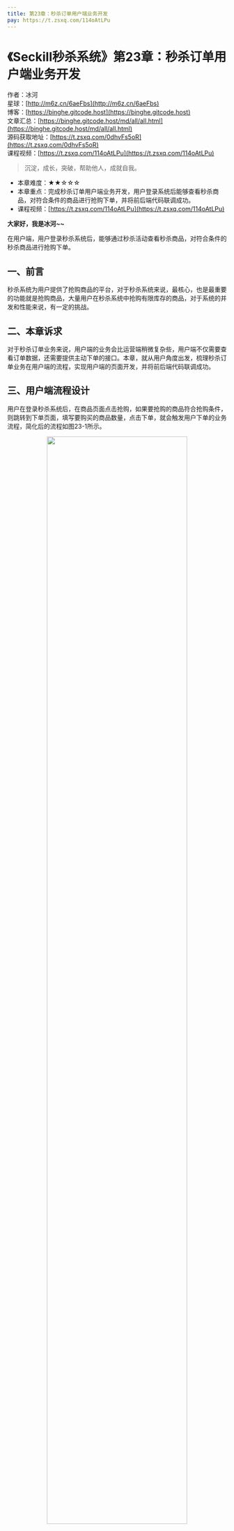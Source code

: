 ```yaml
---
title: 第23章：秒杀订单用户端业务开发
pay: https://t.zsxq.com/114oAtLPu
---
```


# 《Seckill秒杀系统》第23章：秒杀订单用户端业务开发

作者：冰河
<br/>星球：[http://m6z.cn/6aeFbs](http://m6z.cn/6aeFbs)
<br/>博客：[https://binghe.gitcode.host](https://binghe.gitcode.host)
<br/>文章汇总：[https://binghe.gitcode.host/md/all/all.html](https://binghe.gitcode.host/md/all/all.html)
<br/>源码获取地址：[https://t.zsxq.com/0dhvFs5oR](https://t.zsxq.com/0dhvFs5oR)
<br/>课程视频：[https://t.zsxq.com/114oAtLPu](https://t.zsxq.com/114oAtLPu)

> 沉淀，成长，突破，帮助他人，成就自我。

* 本章难度：★★☆☆☆
* 本章重点：完成秒杀订单用户端业务开发，用户登录系统后能够查看秒杀商品，对符合条件的商品进行抢购下单，并将前后端代码联调成功。
* 课程视频：[https://t.zsxq.com/114oAtLPu](https://t.zsxq.com/114oAtLPu)

**大家好，我是冰河~~**

在用户端，用户登录秒杀系统后，能够通过秒杀活动查看秒杀商品，对符合条件的秒杀商品进行抢购下单。

## 一、前言

秒杀系统为用户提供了抢购商品的平台，对于秒杀系统来说，最核心，也是最重要的功能就是抢购商品，大量用户在秒杀系统中抢购有限库存的商品，对于系统的并发和性能来说，有一定的挑战。

## 二、本章诉求

对于秒杀订单业务来说，用户端的业务会比运营端稍微复杂些，用户端不仅需要查看订单数据，还需要提供主动下单的接口。本章，就从用户角度出发，梳理秒杀订单业务在用户端的流程，实现用户端的页面开发，并将前后端代码联调成功。

## 三、用户端流程设计

用户在登录秒杀系统后，在商品页面点击抢购，如果要抢购的商品符合抢购条件，则跳转到下单页面，填写要购买的商品数量，点击下单，就会触发用户下单的业务流程，简化后的流程如图23-1所示。

<div align="center">
    <img src="https://binghe.gitcode.host/images/project/seckill/scekill-2023-05-27-001.png?raw=true" width="80%">
    <br/>
</div>

用户在商品页面点击抢购，如果要抢购的商品符合抢购条件，则跳转到下单页面，填写要购买的商品数量，点击下单，就会触发用户下单的业务流程，如下所示。

（1）前端判断如果购买数量为空，则提示购买数量不能为空，否则进入下一步。

（2）前端判断如果购买数量小于或者等于0，则提示购买数量不能小于或者等于0，否则进入下一步。

（3）前端判断如果购买数量触发限购，则提示提示购买数量不能超过限购数量，否则进入下一步。

（4）后端判断如果要抢购的商品不存在，则提示商品不存在，否则进入下一步。

（5）后端判断如果商品未上线，则提示商品未上线不能下单，否则进入下一步。

（6）后端判断如果商品已下线，则提示商品已下线不能下单，否则进入下一步。

（7）后端判断如果购买数量触发限购，则提示提示购买数量不能超过限购数量，否则进入下一步。

（8）后端判断如果库存不足，则提示商品库存不足，否则进入下一步。

（9）提交订单信息，扣减商品库存。

**注意：这里下单的校验规则只是校验了商品的部分信息，后续在完善过程中，还会对用户的资格等信息进行校验。**

## 四、用户端页面开发

## 查看完整文章

加入[冰河技术](http://m6z.cn/6aeFbs)知识星球，解锁完整技术文章与完整代码
